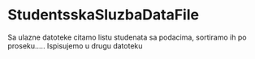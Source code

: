 # StudentsskaSluzbaDataFile
Sa ulazne datoteke citamo listu studenata sa podacima, sortiramo ih po proseku..... Ispisujemo u drugu datoteku
